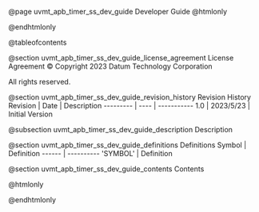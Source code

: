 @page uvmt_apb_timer_ss_dev_guide Developer Guide
@htmlonly
<div class="autonumbering">
@endhtmlonly


@tableofcontents


@section uvmt_apb_timer_ss_dev_guide_license_agreement License Agreement
© Copyright 2023 Datum Technology Corporation

All rights reserved.


@section uvmt_apb_timer_ss_dev_guide_revision_history Revision History
Revision  | Date | Description
--------- | ---- | -----------
1.0 | 2023/5/23 | Initial Version

@subsection uvmt_apb_timer_ss_dev_guide_description Description


@section uvmt_apb_timer_ss_dev_guide_definitions Definitions
Symbol | Definition
------ | ----------
 'SYMBOL' | Definition


@section uvmt_apb_timer_ss_dev_guide_contents Contents


@htmlonly
</div>
@endhtmlonly